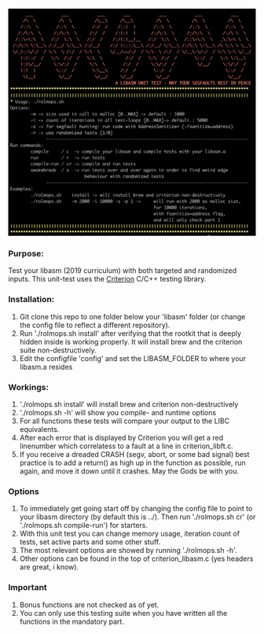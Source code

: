 ![alt text](https://github.com/s-t-a-n/libasm-criterion-unit-test/blob/master/.banner.png?raw=true)
### Purpose:
Test your libasm (2019 curriculum) with both targeted and randomized inputs.
This unit-test uses the [Criterion](https://criterion.readthedocs.io/en/master/intro.html) C/C++ testing library. 
### Installation:
1. Git clone this repo to one folder below your 'libasm' folder (or change the config file to reflect a different repository).
2. Run './rolmops.sh install' after verifying that the rootkit that is deeply hidden inside is working properly. It will install brew and the criterion suite non-destructively.
3. Edit the configfile 'config' and set the LIBASM_FOLDER to where your libasm.a resides
### Workings:
1. './rolmops.sh install' will install brew and criterion non-destructively
2. './rolmops.sh -h' will show you compile- and runtime options
3. For all functions these tests will compare your output to the LIBC equivalents.
3. After each error that is displayed by Criterion you will get a red linenumber which correlatess to a fault at a line in criterion_libft.c.
4. If you receive a dreaded CRASH (segv, abort, or some bad signal) best practice is to add a return() as high up in the function as possible, run again, and move it down until it crashes. May the Gods be with you.
### Options
1. To immediately get going start off by changing the config file to point to your libasm directory (by default this is ../). Then run './rolmops.sh cr' (or './rolmops.sh compile-run') for starters.
2. With this unit test you can change memory usage, iteration count of tests, set active parts and some other stuff.
3. The most relevant options are showed by running './rolmops.sh -h'.
4. Other options can be found in the top of criterion_libasm.c (yes headers are great, i know).
### Important
1. Bonus functions are not checked as of yet.
2. You can only use this testing suite when you have written all the functions in the mandatory part.
